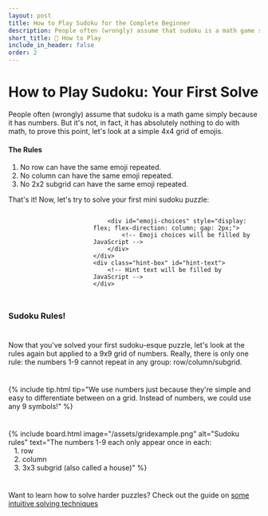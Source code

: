 ```yaml
---
layout: post
title: How to Play Sudoku for the Complete Beginner
description: People often (wrongly) assume that sudoku is a math game simply because it has numbers. But it's not, in fact, it has absolutely nothing to do with math or numbers. Learn the one simple rule of sudoku with an interactive puzzle.
short_title: 🧩 How to Play
include_in_header: false
order: 2
---
```


# How to Play Sudoku: Your First Solve
People often (wrongly) assume that sudoku is a math game simply because it has numbers. But it's not, in fact, it has absolutely nothing to do with math, to prove this point, let's look at a simple 4x4 grid of emojis.

#### The Rules
1. No row can have the same emoji repeated.
2. No column can have the same emoji repeated.
3. No 2x2 subgrid can have the same emoji repeated.

That's it! Now, let's try to solve your first mini sudoku puzzle:

<div style="display: flex; flex-direction: column; gap: 10px;">
    <div id="emoji-sudoku-container" style="display: flex; gap: 10px;">
        <div id="emoji-grid" style="display: grid; gap: 7px;">
            <div class="subgrid" style="display: grid; grid-template-columns: repeat(2, 80px);">
                <!-- Subgrid 1 will be filled by JavaScript -->
            </div>
            <div class="subgrid" style="display: grid; grid-template-columns: repeat(2, 80px);">
                <!-- Subgrid 2 will be filled by JavaScript -->
            </div>
            <div class="subgrid" style="display: grid; grid-template-columns: repeat(2, 80px);">
                <!-- Subgrid 3 will be filled by JavaScript -->
            </div>
            <div class="subgrid" style="display: grid; grid-template-columns: repeat(2, 80px);">
                <!-- Subgrid 4 will be filled by JavaScript -->
            </div>
        </div>
        
        <div id="emoji-choices" style="display: flex; flex-direction: column; gap: 2px;">
            <!-- Emoji choices will be filled by JavaScript -->
        </div>
    </div>
    <div class="hint-box" id="hint-text">
        <!-- Hint text will be filled by JavaScript -->
    </div>
</div>

<script>
const emojiGrid = [
    '🌊', '👽', '🎃', '🤨',
    '🎃', '🤨', '🌊', '',
    '', '🎃', '', '🌊',
    '🤨', '🌊', '', '🎃'
];

const emojiChoices = ['🤨', '🌊', '🎃', '👽'];
let selectedCell = null;
// Store initially empty positions
const emptyPositions = emojiGrid.map((val, idx) => val === '').reduce((acc, val, idx) => {
    if (val) acc.push(idx);
    return acc;
}, []);

function createGrid() {
    const grid = document.getElementById('emoji-grid');
    grid.style.display = 'grid';
    grid.style.gridTemplateColumns = 'repeat(2, auto)';
    grid.style.gap = '12px';
    grid.innerHTML = '';
    
    // Create 4 subgrids
    for (let subgridIndex = 0; subgridIndex < 4; subgridIndex++) {
        const subgrid = document.createElement('div');
        subgrid.style.display = 'grid';
        subgrid.style.gridTemplateColumns = 'repeat(2, 80px)';
        
        // Fill each subgrid with 4 cells
        for (let cellIndex = 0; cellIndex < 4; cellIndex++) {
            const globalIndex = (Math.floor(subgridIndex / 2) * 8) + 
                              ((subgridIndex % 2) * 2) + 
                              (Math.floor(cellIndex / 2) * 4) + 
                              (cellIndex % 2);
            
            const cell = document.createElement('div');
            cell.style.width = '80px';
            cell.style.height = '80px';
            cell.style.borderTop = '1px solid #ccc';
            cell.style.borderLeft = '1px solid #ccc';
            // Add right border only to rightmost cells
            if (cellIndex % 2 === 1) {
                cell.style.borderRight = '1px solid #ccc';
            }
            // Add bottom border only to bottom cells
            if (cellIndex >= 2) {
                cell.style.borderBottom = '1px solid #ccc';
            }
            cell.style.display = 'flex';
            cell.style.alignItems = 'center';
            cell.style.justifyContent = 'center';
            cell.style.fontSize = '40px';
            cell.style.cursor = 'pointer';
            cell.textContent = emojiGrid[globalIndex];
            
            cell.addEventListener('click', () => selectCell(cell, globalIndex));
            subgrid.appendChild(cell);
        }
        
        grid.appendChild(subgrid);
    }
}

function createChoices() {
    const choices = document.getElementById('emoji-choices');
    choices.innerHTML = '';
    
    emojiChoices.forEach(emoji => {
        const button = document.createElement('div');
        button.style.width = '45px';
        button.style.height = '45px';
        button.style.border = '1px solid #ccc';
        button.style.borderRadius = '12px';
        button.style.display = 'flex';
        button.style.alignItems = 'center';
        button.style.justifyContent = 'center';
        button.style.fontSize = '25px';
        button.style.cursor = 'pointer';
        button.style.backgroundColor = '#e0e0ff';
        button.style.marginBottom = '7px';
        button.textContent = emoji;
        
        button.addEventListener('click', () => placeEmoji(emoji));
        choices.appendChild(button);
    });
}


function selectCell(cell, index) {
    // Allow selection if cell was initially empty
    if (!emptyPositions.includes(index)) return;
    
    if (selectedCell) {
        // Reset to normal borders
        const oldIndex = Array.from(selectedCell.parentNode.children).indexOf(selectedCell);
        selectedCell.style.borderTop = '1px solid #ccc';
        selectedCell.style.borderLeft = '1px solid #ccc';
        if (oldIndex % 2 === 1) {
            selectedCell.style.borderRight = '1px solid #ccc';
        }
        else {
            selectedCell.style.borderRight = 'none';
        }
        if (oldIndex >= 2) {
            selectedCell.style.borderBottom = '1px solid #ccc';
        }
        else {
            selectedCell.style.borderBottom = 'none';
        }
    }
    
    selectedCell = cell;
    cell.style.border = '3px solid rgb(137, 137, 255)';
}


function checkGrid() {
    console.log("Checking grid:", emojiGrid);

    // Reset any previous error highlighting
    const allCells = document.querySelectorAll('#emoji-grid .subgrid > div');
    allCells.forEach(cell => {
        cell.style.backgroundColor = '';
        cell.style.borderTop = '0.5px solid #ccc';
        cell.style.borderLeft = '0.5px solid #ccc';
        if (Array.from(cell.parentNode.children).indexOf(cell) % 2 === 1) {
            cell.style.borderRight = '1px solid #ccc';
        }
        if (Array.from(cell.parentNode.children).indexOf(cell) >= 2) {
            cell.style.borderBottom = '1px solid #ccc';
        }
    });

    // Check if grid is completely filled
    if (emojiGrid.includes('')) return false;

    // Check rows
    for (let row = 0; row < 4; row++) {
        const rowEmojis = new Set();
        for (let col = 0; col < 4; col++) {
            const emoji = emojiGrid[row * 4 + col];
            if (rowEmojis.has(emoji)) {
                console.log(`Found duplicate in row ${row + 1}: ${emoji}`);
                // Highlight the problematic row
                for (let i = 0; i < 4; i++) {
                    const subgridRow = Math.floor(row / 2);
                    const subgridCol = Math.floor(i / 2);
                    const subgridIndex = subgridRow * 2 + subgridCol;
                    const subgrids = document.querySelectorAll('.subgrid');
                    console.log(`Highlighting subgrid ${subgridIndex}, cell ${(row % 2) * 2 + (i % 2)}`);
                    if (subgrids[subgridIndex]) {
                        const cellInSubgrid = (row % 2) * 2 + (i % 2);
                        const cell = subgrids[subgridIndex].children[cellInSubgrid];
                        if (cell) {
                            cell.style.backgroundColor = '#ffebee';
                            cell.style.border = '2px solid red';
                        }
                    }
                }
                return { valid: false, message: `Row ${row + 1} has a repeated ${emoji}` };
            }
            rowEmojis.add(emoji);
        }
    }

    // Check columns
    for (let col = 0; col < 4; col++) {
        const colEmojis = new Set();
        for (let row = 0; row < 4; row++) {
            const emoji = emojiGrid[row * 4 + col];
            if (colEmojis.has(emoji)) {
                console.log(`Found duplicate in column ${col + 1}: ${emoji}`);
                // Highlight the problematic column
                for (let i = 0; i < 4; i++) {
                    const subgridRow = Math.floor(i / 2);
                    const subgridCol = Math.floor(col / 2);
                    const subgridIndex = subgridRow * 2 + subgridCol;
                    const subgrids = document.querySelectorAll('.subgrid');
                    console.log(`Highlighting subgrid ${subgridIndex}, cell ${(i % 2) * 2 + (col % 2)}`);
                    if (subgrids[subgridIndex]) {
                        const cellInSubgrid = (i % 2) * 2 + (col % 2);
                        const cell = subgrids[subgridIndex].children[cellInSubgrid];
                        if (cell) {
                            cell.style.backgroundColor = '#ffebee';
                            cell.style.border = '2px solid red';
                        }
                    }
                }
                return { valid: false, message: `Column ${col + 1} has a repeated ${emoji}` };
            }
            colEmojis.add(emoji);
        }
    }

    // Check 2x2 subgrids
    for (let subgridIndex = 0; subgridIndex < 4; subgridIndex++) {
        const subgridEmojis = new Set();
        const subgrids = document.querySelectorAll('.subgrid');
        const subgrid = subgrids[subgridIndex];
        
        if (subgrid) {
            // Check each cell in the subgrid
            for (let i = 0; i < 4; i++) {
                const emoji = emojiGrid[(Math.floor(subgridIndex / 2) * 8) + 
                                      ((subgridIndex % 2) * 2) + 
                                      (Math.floor(i / 2) * 4) + 
                                      (i % 2)];
                if (subgridEmojis.has(emoji)) {
                    console.log(`Found duplicate in subgrid ${subgridIndex + 1}: ${emoji}`);
                    // Highlight the problematic subgrid
                    Array.from(subgrid.children).forEach(cell => {
                        cell.style.backgroundColor = '#ffebee';
                        cell.style.border = '2px solid red';
                    });
                    return { valid: false, message: `Subgrid ${subgridIndex + 1} has a repeated ${emoji}` };
                }
                subgridEmojis.add(emoji);
            }
        }
    }

    return { valid: true, message: "Hurrah! You just solved your first sudoku puzzle! 🎉" };
}
function placeEmoji(emoji) {
    if (!selectedCell) return;
    
    // Calculate the global index based on subgrid and cell position
    const subgridIndex = Array.from(selectedCell.parentNode.parentNode.children).indexOf(selectedCell.parentNode);
    const cellIndex = Array.from(selectedCell.parentNode.children).indexOf(selectedCell);
    const globalIndex = (Math.floor(subgridIndex / 2) * 8) + 
                       ((subgridIndex % 2) * 2) + 
                       (Math.floor(cellIndex / 2) * 4) + 
                       (cellIndex % 2);
    
    emojiGrid[globalIndex] = emoji;
    selectedCell.textContent = emoji;
    
    // Reset to normal borders
    selectedCell.style.borderTop = '1px solid #ccc';
    selectedCell.style.borderLeft = '1px solid #ccc';
    if (cellIndex % 2 === 1) {
        selectedCell.style.borderRight = '1px solid #ccc';
    }
    else {
        selectedCell.style.borderRight = 'none';
    }
    if (cellIndex >= 2) {
        selectedCell.style.borderBottom = '1px solid #ccc';
    }
    else {
        selectedCell.style.borderBottom = 'none';
    }
    
    selectedCell = null;

    // Check if grid is complete and validate
    if (!emojiGrid.includes('')) {
        const result = checkGrid();
        const hintElement = document.getElementById('hint-text');
        if (result.valid) {
            hintElement.textContent = result.message;
            hintElement.style.color = '#4CAF50';  // Green color for success
        } else {
            hintElement.textContent = result.message;
            hintElement.style.color = '#F44336';  // Red color for errors
        }
    }
}

// Initialize hint text
document.addEventListener('DOMContentLoaded', () => {
    createGrid();
    createChoices();
    document.getElementById('hint-text').textContent = 'Fill in the grid following the rules...select a cell and choose an emoji to inhabit the cell';
});
</script>

### Sudoku Rules!
Now that you've solved your first sudoku-esque puzzle, let's look at the rules again but applied to a 9x9 grid of numbers. Really, there is only one rule: the numbers 1-9 cannot repeat in any group: row/column/subgrid.
<br>

{% include tip.html
  tip="We use numbers just because they're simple and easy to differentiate between on a grid. Instead of numbers, we could use any 9 symbols!"
%}

{% include board.html 
  image="/assets/gridexample.png"
  alt="Sudoku rules" 
  text="The numbers 1-9 each only appear once in each:<br>&nbsp;&nbsp;&nbsp;1. row<br>&nbsp;&nbsp;&nbsp;2. column<br>&nbsp;&nbsp;&nbsp;3. 3x3 subgrid (also called a house)"
%}


<div class="hint-box">
  <div class="hint-content">
    <p>Want to learn how to solve harder puzzles? Check out the guide on <a href="/posts/sudoku-solving-techniques" class="hint-link">some intuitive solving techniques</a></p>
  </div>
</div>


